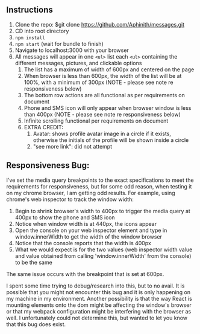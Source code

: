 ## Instructions

1. Clone the repo: $git clone https://github.com/Aphinith/messages.git
2. CD into root directory
3. `npm install`
4. `npm start` (wait for bundle to finish)
5. Navigate to localhost:3000 with your browser
6. All messages will appear in one `<ul>` list each `<ul>` containing the different messages, pictures, and clickable options
    1. The list has a maximum of width of 600px and centered on the page
    2. When browser is less than 600px, the width of the list will be at 100%, with a minimum of 300px (NOTE - please see note re responsiveness below)
    3. The bottom row actions are all functional as per requirements on document
    4. Phone and SMS icon will only appear when browser window is less than 400px (NOTE - please see note re responsiveness below)
    5. Infinite scrolling functional per requirements on document
    6. EXTRA CREDIT:
        1. Avatar: shows profile avatar image in a circle if it exists, otherwise the initials of the profile will be shown inside a circle
        2. "see more link": did not attempt

## Responsiveness Bug:

I've set the media query breakpoints to the exact specifications to meet the requirements for responsiveness, but for some odd reason, when testing it on my chrome browser, I am getting odd results. For example, using chrome's web inspector to track the window width:

  1. Begin to shrink browser's width to 400px to trigger the media query at 400px to show the phone and SMS icon
  2. Notice when window width is at 440px, the icons appear
  3. Open the console on your web inspector element and type in window.innerWidth to get the width of the window browser
  4. Notice that the console reports that the width is 400px
  5. What we would expect is for the two values (web inspector width value and value obtained from calling 'window.innerWidth' from the console) to be the same

The same issue occurs with the breakpoint that is set at 600px.

I spent some time trying to debug/research into this, but to no avail. It is possible that you might not encounter this bug and it is only happening on my machine in my environment. Another possibility is that the way React is mounting elements onto the dom might be affecting the window's browser or that my webpack configuration might be interfering with the browser as well. I unfortunately could not determine this, but wanted to let you know that this bug does exist.


